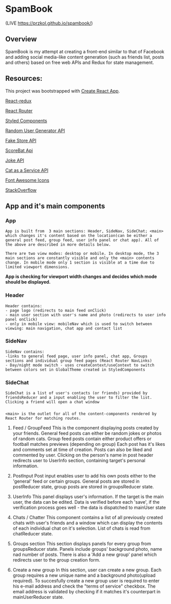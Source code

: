 # SpamBook
(LIVE  https://przkol.github.io/spambook/)

## Overview
SpamBook is my attempt at creating a front-end similar to that of Facebook and adding social media-like content generation (such as friends list, posts and others) based on free web APIs and Redux for state management.

## Resources:
This project was bootstrapped with [Create React App](https://github.com/facebook/create-react-app).  

[React-redux](https://react-redux.js.org/)

[React Router](https://reactrouter.com)

[Styled Components](https://www.styled-components.com/)

[Random User Generator API](https://randomuser.me/)

[Fake Store API](https://fakestoreapi.com/)

[ScoreBat Api](https://www.scorebat.com/video-api/v3/')

[Joke API](https://v2.jokeapi.dev/)

[Cat as a Service API](https://cataas.com/)

[Font Awesome Icons](https://fontawesome.com/)

[StackOverflow](https://stackoverflow.com/)


## App and it's main components

### App
    App is built from  3 main sections: Header, SideNav, SideChat; <main> which changes it's content based on the location(can be either a general post feed, group feed, user info panel or chat app). All of the above are described in more details below.

    There are two view modes: desktop or mobile. In desktop mode, the 3 main sections are constantly visible and only the <main> contents change. In mobile mode only 1 section is visible at a time due to limited viewport dimensions.
**App is checking for viewport width changes and decides which mode should be displayed.**

### Header
    Header contains: 
    - page logo (redirects to main feed onClick)
    - main user section with user's name and photo (redirects to user info panel onClick)
    - only in mobile view: mobileNav which is used to switch between viewing: main navigation, chat app and contact list

### SideNav
    SideNav contains:
    -links to general feed page, user info panel, chat app, Groups sections and individual group feed pages (React Router NavLinks)
    - Day/night mode switch - uses createContext/useContext to switch between colors set in GlobalTheme created in StyledComponents

### SideChat
    SideChat is a list of user's contacts (or friends) provided by friendsReducer and a input enabling the user to filter the list. Clicking a friend will open a chat window

### <main>
    <main> is the outlet for all of the content-components rendered by React Router for matching routes.

1. Feed / GroupFeed
    This is the component displaying posts created by your friends. 
    General feed posts can either be random jokes or photos of random cats. Group feed posts contain either product offers or football matches previews (depending on group) Each post has it's likes and comments set at time of creation. Posts can also be liked and commented by user. Clicking on the person's name in post header redirects user to UserInfo section, containing target's personal information.

2. PostInput
    Post input enables user to add his own posts either to the 'general' feed or certain groups.
    General posts are stored in postReducer state, group posts are stored in groupsReducer state.

3. UserInfo
    This panel displays user's information. If the target is the main user, the data can be edited. Data is verified before each 'save', if the verification process goes well - the data is dispatched to mainUser state

4. Chats / Chatter
    This component contains a list of all previously created chats with user's friends and a window which can display the contents of each individual chat on it's selection. List of chats is read from chatReducer state.    

5. Groups section
    This section displays panels for every group from groupsReducer state. Panels include groups' background photo, name nad number of posts. There is also a  'Add a new group' panel which redirects user to the group creation form.

6. Create a new group
    In this section, user can create a new group. Each group requires a new unique name and a background photo(upload required). To succesfully create a new group user is required to enter his e-mail address and check the "terms of service" checkbox. The email address is validated by checking if it matches it's counterpart in mainUserReducer state.

